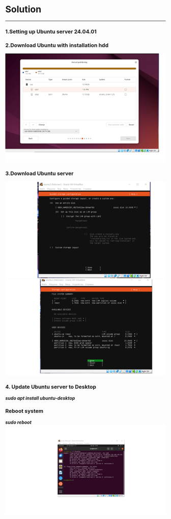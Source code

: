 # Solution 
___

### 1.Setting up Ubuntu server 24.04.01
### 2.Download Ubuntu with installation hdd
![alt text](image-3-1.png)
### 3.Download Ubuntu server
![alt text](image-1-1.png)
![alt text](image-2-1.png)

### 4. Update Ubuntu server to Desktop
***sudo apt install ubuntu-desktop***
### Reboot system
***sudo reboot***
![alt text](image-4-1.png)